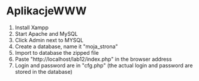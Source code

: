 # AplikacjeWWW

1) Install Xampp
2) Start Apache and MySQL
3) Click Admin next to MYSQL
4) Create a database, name it "moja_strona"
5) Import to database the zipped file
6) Paste "http://localhost/lab12/index.php" in the browser address
7) Login and password are in "cfg.php" (the actual login and password are stored in the database)
